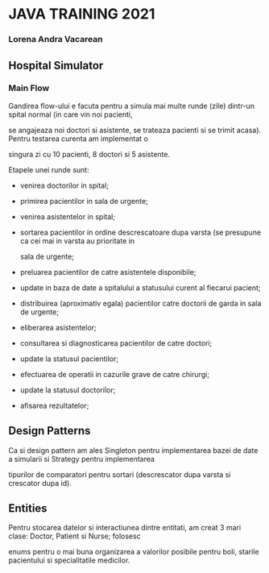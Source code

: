 # JAVA TRAINING 2021

### Lorena Andra Vacarean

## Hospital Simulator

### Main Flow
Gandirea flow-ului e facuta pentru a simula mai multe runde (zile) dintr-un spital normal (in care vin noi pacienti,

se angajeaza noi doctori si asistente, se trateaza pacienti si se trimit acasa). Pentru testarea curenta am implementat o

singura zi cu 10 pacienti, 8 doctori si 5 asistente.

Etapele unei runde sunt:

- venirea doctorilor in spital;
- primirea pacientilor in sala de urgente;
- venirea asistentelor in spital;
- sortarea pacientilor in ordine descrescatoare dupa varsta (se presupune ca cei mai in varsta au prioritate in

  sala de urgente;
- preluarea pacientilor de catre asistentele disponibile;
- update in baza de date a spitalului a statusului curent al fiecarui pacient;
- distribuirea (aproximativ egala) pacientilor catre doctorii de garda in sala de urgente;
- eliberarea asistentelor;
- consultarea si diagnosticarea pacientilor de catre doctori;
- update la statusul pacientilor;
- efectuarea de operatii in cazurile grave de catre chirurgi;
- update la statusul doctorilor;
- afisarea rezultatelor;


## Design Patterns

Ca si design pattern am ales Singleton pentru implementarea bazei de date a simularii si Strategy pentru implementarea

tipurilor de comparatori pentru sortari (descrescator dupa varsta si crescator dupa id).

## Entities

Pentru stocarea datelor si interactiunea dintre entitati, am creat 3 mari clase: Doctor, Patient si Nurse; folosesc

enums pentru o mai buna organizarea a valorilor posibile pentru boli, starile pacientului si specialitatile medicilor.

